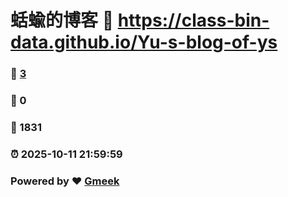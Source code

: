 # 蛞蝓的博客 :link: https://class-bin-data.github.io/Yu-s-blog-of-ys 
### :page_facing_up: [3](https://class-bin-data.github.io/Yu-s-blog-of-ys/tag.html) 
### :speech_balloon: 0 
### :hibiscus: 1831 
### :alarm_clock: 2025-10-11 21:59:59 
### Powered by :heart: [Gmeek](https://github.com/Meekdai/Gmeek)
